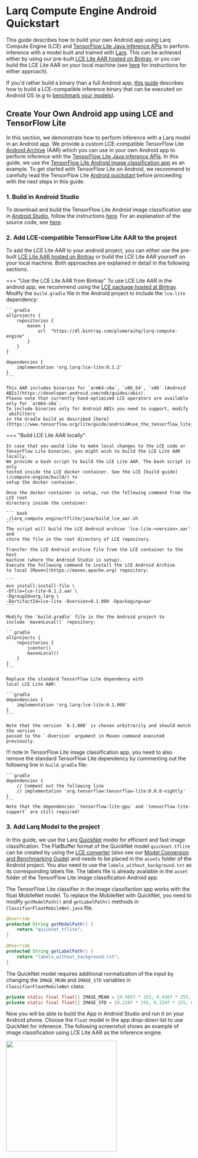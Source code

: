 # Larq Compute Engine Android Quickstart

This guide describes how to build your own Android app using Larq Compute Engine (LCE) and
[TensorFlow Lite Java Inference APIs](https://www.tensorflow.org/lite/guide/inference#load_and_run_a_model_in_java)
to perform inference with a model built and trained with [Larq](https://larq.dev).
This can be achieved either by using our pre-built [LCE Lite AAR hosted on Bintray](https://bintray.com/plumeraihq/larq-compute-engine), or you can build the LCE Lite AAR on your local machine (see [here](#2-add-lce-compatible-tensorflow-lite-aar-to-the-project) for instructions for either approach).

If you'd rather build a binary than a full Android app, [this guide](/compute-engine/build_android) describes how to build
a LCE-compatible inference binary that can be executed on Android OS (e.g to [benchmark your models](/compute-engine/benchmark)).

## Create Your Own Android app using LCE and TensorFlow Lite ##
In this section, we demonstrate how to perform inference with a Larq model in an
Android app. We provide a custom LCE-compatible TensorFlow Lite [Android Archive](https://developer.android.com/studio/projects/android-library) (AAR)
which you can use in your own Android app to perform inference with the [TensorFlow Lite Java inference APIs](https://www.tensorflow.org/lite/guide/inference#load_and_run_a_model_in_java).
In this guide, we use the [TensorFlow Lite Android image classification app](https://github.com/tensorflow/examples/tree/master/lite/examples/image_classification/android)
as an example.
To get started with TensorFlow Lite on Android, we recommend to carefully read the
TensorFlow Lite [Android quickstart](https://www.tensorflow.org/lite/guide/android)
before proceeding with the next steps in this guide.

### 1. Build in Android Studio ###

To download and build the TensorFlow Lite Android image classification app
in [Android Studio](https://developer.android.com/studio), follow the instructions
[here](https://github.com/tensorflow/examples/blob/master/lite/examples/image_classification/android/README.md).
For an explanation of the source code,
see [here](https://github.com/tensorflow/examples/blob/master/lite/examples/image_classification/android/EXPLORE_THE_CODE.md).

### 2. Add LCE-compatible TensorFlow Lite AAR to the project ###
To add the LCE Lite AAR to your android project, you can either use the pre-built
[LCE Lite AAR hosted on Bintray](https://bintray.com/plumeraihq/larq-compute-engine)
or build the LCE Lite AAR yourself on your local machine. Both approaches are explained
in detail in the following sections.

=== "Use the LCE Lite AAR from Bintray"
    To use LCE Lite AAR in the android app, we recommend using the
    [LCE package hosted at Bintray](https://bintray.com/plumeraihq/larq-compute-engine).
    Modify the `build.gradle` file in the Android project to include the
    `lce-lite` dependency:

    ```gradle
    allprojects {
        repositories {
            maven {
                url  "https://dl.bintray.com/plumeraihq/larq-compute-engine"
            }
        }
    }

    dependencies {
        implementation 'org.larq:lce-lite:0.1.2'
    }
    ```

    This AAR includes binaries for `arm64-v8a`, `x86_64`, `x86` [Android ABIs](https://developer.android.com/ndk/guides/abis).
    Please note that currently hand-optimized LCE operators are available only for `arm64-v8a`.
    To include binaries only for Android ABIs you need to support, modify `abiFilters`
    in the Gradle build as described [here](https://www.tensorflow.org/lite/guide/android#use_the_tensorflow_lite_aar_from_jcenter).

=== "Build LCE Lite AAR locally"

    In case that you would like to make local changes to the LCE code or
    TensorFlow Lite binaries, you might wish to build the LCE Lite AAR locally.
    We provide a bash script to build the LCE Lite AAR. The bash script is only
    tested inside the LCE docker container. See the LCE [build guide](/compute-engine/build/) to
    setup the docker container.

    Once the docker container is setup, run the following command from the LCE root
    directory inside the container:

    ``` bash
    ./larq_compute_engine/tflite/java/build_lce_aar.sh
    ```
    The script will build the LCE Android archive `lce-lite-<version>.aar` and
    store the file in the root directory of LCE repository.

    Transfer the LCE Android archive file from the LCE container to the host
    machine (where the Android Studio is setup).
    Execute the following command to install the LCE Android Archive
    to local [Maven](https://maven.apache.org) repository:

    ```
    mvn install:install-file \
    -Dfile=lce-lite-0.1.2.aar \
    -DgroupId=org.larq \
    -DartifactId=lce-lite -Dversion=0.1.000 -Dpackaging=aar
    ```

    Modify the `build.gradle` file in the the Android project to
    include `mavenLocal()` repository:

    ```gradle
    allprojects {
        repositories {
            jcenter()
            mavenLocal()
        }
    }
    ```

    Replace the standard TensorFlow Lite dependency with
    local LCE Lite AAR:

    ```gradle
    dependencies {
        implementation 'org.larq:lce-lite:0.1.000'
    }
    ```

    Note that the version `0.1.000` is chosen arbitrarily and should match the version
    passed to the `-Dversion` argument in Maven command executed previously.

!!! note
    In TensorFlow Lite image classification app, you need to also remove
    the standard TensorFlow Lite dependency by commenting out the following
    line in `build.gradle` file:

    ```gradle
    dependencies {
        // Comment out the following line
        // implementation 'org.tensorflow:tensorflow-lite:0.0.0-nightly'
    }
    ```
    Note that the dependencies `tensorflow-lite-gpu` and `tensorflow-lite-support` are still required!

### 3. Add Larq Model to the project ###

In this guide, we use the Larq [QuickNet](/zoo/api/sota/#quicknet)
model for efficient and fast image classification. The FlatBuffer format of the QuickNet model
`quicknet.tflite` can be created by using the [LCE converter](/compute-engine/api/converter/) (also see our [Model Conversion and Benchmarking Guide](/comppute-engine/end_to_end)) and needs to be placed in the `assets` folder of the Android project.
You also need to use the `labels_without_background.txt` as its corresponding labels file.
The labels file is already available in the `asset` folder of
the TensorFlow Lite image classification Android app.

The TensorFlow Lite classifier in the image classifaction app works with the
float MobileNet model. To replace the MobileNet with QuickNet, you need to modify
`getModelPath()` and `getLabelPath()` methods in `ClassifierFloatMobileNet.java`
file.

``` java
@Override
protected String getModelPath() {
    return "quicknet.tflite";
}

@Override
protected String getLabelPath() {
    return "labels_without_background.txt";
}
```

The QuickNet model requires additional normalization of the input by changing
the `IMAGE_MEAN` and `IMAGE_STD` variables in `ClassifierFloatMobileNet` class:

``` java
private static final float[] IMAGE_MEAN = {0.485f * 255, 0.456f * 255, 0.406f * 255};
private static final float[] IMAGE_STD = {0.229f * 255, 0.224f * 255, 0.225f * 255};
```

Now you will be able to build the App in Android Studio and run it on your Android phone.
Choose the `Float` model in the app drop-down list to use QuickNet for inference.
The following screenshot shows an example of image classification using LCE Lite AAR as
the inference engine.

<img src="/images/image_class_schroedi.png" width="300">

